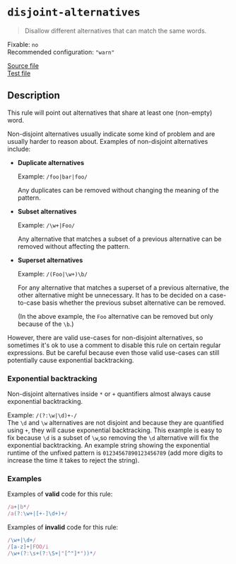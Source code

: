 # `disjoint-alternatives`

> Disallow different alternatives that can match the same words.

Fixable: `no` <br> Recommended configuration: `"warn"`

<!-- prettier-ignore -->
[Source file](https://github.com/RunDevelopment/eslint-plugin-clean-regex/blob/master/lib/rules/disjoint-alternatives.js) <br> [Test file](https://github.com/RunDevelopment/eslint-plugin-clean-regex/blob/master/tests/lib/rules/disjoint-alternatives.js)

## Description

This rule will point out alternatives that share at least one (non-empty) word.

Non-disjoint alternatives usually indicate some kind of problem and are usually
harder to reason about. Examples of non-disjoint alternatives include:

-   **Duplicate alternatives**

    Example: `/foo|bar|foo/`

    Any duplicates can be removed without changing the meaning of the pattern.

-   **Subset alternatives**

    Example: `/\w+|Foo/`

    Any alternative that matches a subset of a previous alternative can be
    removed without affecting the pattern.

-   **Superset alternatives**

    Example: `/(Foo|\w+)\b/`

    For any alternative that matches a superset of a previous alternative, the
    other alternative might be unnecessary. It has to be decided on a
    case-to-case basis whether the previous subset alternative can be removed.

    (In the above example, the `Foo` alternative can be removed but only because
    of the `\b`.)

However, there are valid use-cases for non-disjoint alternatives, so sometimes
it's ok to use a comment to disable this rule on certain regular expressions.
But be careful because even those valid use-cases can still potentially cause
exponential backtracking.

### Exponential backtracking

Non-disjoint alternatives inside `*` or `+` quantifiers almost always cause
exponential backtracking.

Example: `/(?:\w|\d)+-/`<br> The `\d` and `\w` alternatives are not disjoint and
because they are quantified using `+`, they will cause exponential backtracking.
This example is easy to fix because `\d` is a subset of `\w`,so removing the
`\d` alternative will fix the exponential backtracking. An example string
showing the exponential runtime of the unfixed pattern is `01234567890123456789`
(add more digits to increase the time it takes to reject the string).

### Examples

Examples of **valid** code for this rule:

<!-- prettier-ignore -->
```js
/a+|b*/
/a(?:\w+|[+-]\d+)+/
```

Examples of **invalid** code for this rule:

<!-- prettier-ignore -->
```js
/\w+|\d+/
/[a-z]+|FOO/i
/\w+(?:\s+(?:\S+|"[^"]*"))*/
```
